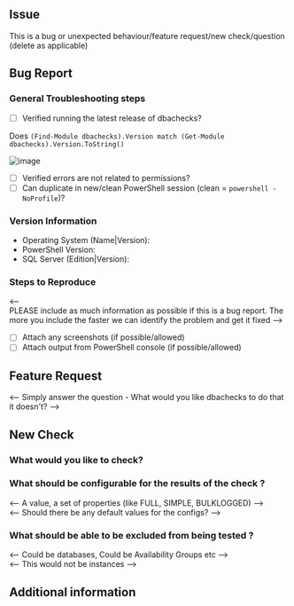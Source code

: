 <!-- ERASE the sections that are not applicable but please provide as much information as possible -->
## Issue

This is a bug or unexpected behaviour/feature request/new check/question (delete as applicable)

<!-- Please fill in the appropriate information below and delete any uneeded information-->

## Bug Report

### General Troubleshooting steps
- [ ] Verified running the latest release of dbachecks? 

Does `(Find-Module dbachecks).Version match (Get-Module dbachecks).Version.ToString()`

![image](https://user-images.githubusercontent.com/6729780/37113488-60e5e172-21fa-11e8-8115-814edfbfabb6.png)

- [ ] Verified errors are not related to permissions?
- [ ] Can duplicate in new/clean PowerShell session (clean = `powershell -NoProfile`)?

### Version Information
 - Operating System (Name|Version): <!-- enter name and version -->
 - PowerShell Version: <!-- enter version of PS where code is run -->
 - SQL Server (Edition|Version): <!-- enter Edition and Version for Source and Target if applicable -->

### Steps to Reproduce
<--  
  PLEASE include as much information as possible if this is a bug report.
  The more you include the faster we can identify the problem and get it fixed
-->
 - [ ] Attach any screenshots (if possible/allowed)
 - [ ] Attach output from PowerShell console (if possible/allowed)

## Feature Request
   
<-- Simply answer the question - What would you like dbachecks to do that it doesn't? -->   
   
## New Check
   
### What would you like to check?
   
### What should be configurable for the results of the check ?
    
<-- A value, a set of properties (like FULL, SIMPLE, BULKLOGGED) -->  
<-- Should there be any default values for the configs? -->   
    
### What should be able to be excluded from being tested ?
    
<-- Could be databases, Could be Availability Groups etc -->  
<-- This would not be instances -->  
   
## Additional information    
    
<!-- replace with your answer -->
